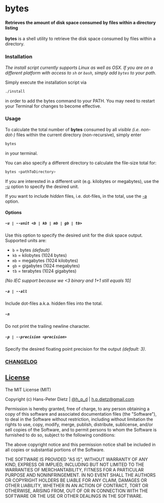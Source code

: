bytes
=====================

#### Retrieves the amount of disk space consumed by files within a directory listing

**bytes** is a shell utility to retrieve the disk space consumed by files within a directory.

### Installation
*The install script currently supports Linux as well as OSX. If you are on a different platform with access to `sh` or `bash`, simply add `bytes` to your path.*

Simply execute the installation script via

```bash
./install
```

in order to add the bytes command to your PATH. You may need to restart your Terminal for changes to become effective.

### Usage

To calculate the total number of **bytes** consumed by all *visible (i.e. non-dot-)* files within the current directory (non-recursive), simply enter

```bash
bytes
```

in your terminal.

You can also specify a different directory to calculate the file-size total for:

```bash
bytes <pathToDirectory>
```

If you are interested in a different unit (e.g. kilobytes or megabytes), use the [-u](#optionUnit) option to specify the desired unit.

If you want to include *hidden* files, i.e. dot-files, in the total, use the [-a](#optionAll) option.

#### Options

##### `-u | --unit <b | kb | mb | gb | tb>`<a name="optionUnit"></a>
Use this option to specify the desired unit for the disk space output. Supported units are:

- `b` = bytes *(default)*
- `kb` = kilobytes (1024 bytes)
- `mb` = megabytes (1024 kilobytes)
- `gb` = gigabytes (1024 megabytes)
- `tb` = terabytes (1024 gigabytes)

*[No IEC support because we <3 binary and 1+1 still equals 10]*

##### `-a | --all`<a name="optionAll"></a>
Include dot-files a.k.a. hidden files into the total.

##### `-n`<a name="noNewlineOption"></a>
Do not print the trailing newline character.

##### `-p | --precision <precision>`<a name="optionPrecision"></a>
Specify the desired floating point precision for the output *(default: 3)*.

### [CHANGELOG](CHANGELOG.md)

[License](LICENSE)
-------

The MIT License (MIT)

Copyright (c) Hans-Peter Dietz | [@h_p_d](https://twitter.com/h_p_d) | [h.p.dietz@gmail.com](mailto:h.p.dietz@gmail.com)

Permission is hereby granted, free of charge, to any person obtaining a copy of this software and associated documentation files (the "Software"), to deal in the Software without restriction, including without limitation the rights to use, copy, modify, merge, publish, distribute, sublicense, and/or sell copies of the Software, and to permit persons to whom the Software is furnished to do so, subject to the following conditions:

The above copyright notice and this permission notice shall be included in all copies or substantial portions of the Software.

THE SOFTWARE IS PROVIDED "AS IS", WITHOUT WARRANTY OF ANY KIND, EXPRESS OR IMPLIED, INCLUDING BUT NOT LIMITED TO THE WARRANTIES OF MERCHANTABILITY, FITNESS FOR A PARTICULAR PURPOSE AND NONINFRINGEMENT. IN NO EVENT SHALL THE AUTHORS OR COPYRIGHT HOLDERS BE LIABLE FOR ANY CLAIM, DAMAGES OR OTHER LIABILITY, WHETHER IN AN ACTION OF CONTRACT, TORT OR OTHERWISE, ARISING FROM, OUT OF OR IN CONNECTION WITH THE SOFTWARE OR THE USE OR OTHER DEALINGS IN THE SOFTWARE.
